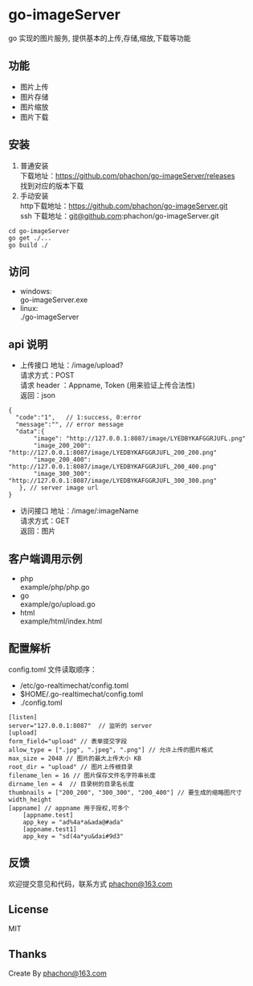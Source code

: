 # go-imageServer
go 实现的图片服务, 提供基本的上传,存储,缩放,下载等功能

## 功能
- 图片上传
- 图片存储
- 图片缩放
- 图片下载

## 安装
1. 普通安装<br>
下载地址：https://github.com/phachon/go-imageServer/releases<br>
找到对应的版本下载
2. 手动安装<br>
http下载地址：https://github.com/phachon/go-imageServer.git<br>
ssh 下载地址：git@github.com:phachon/go-imageServer.git<br>
```
cd go-imageServer
go get ./...
go build ./
```
## 访问
- windows:<br>
go-imageServer.exe
- linux:<br>
./go-imageServer

## api 说明

- 上传接口
地址：/image/upload?<br>
请求方式：POST<br>
请求 header ：Appname, Token (用来验证上传合法性)<br>
返回：json<br>
```
{
  "code":"1",   // 1:success, 0:error
  "message":"", // error message
  "data":{
       "image": "http://127.0.0.1:8087/image/LYEDBYKAFGGRJUFL.png"
       "image_200_200": "http://127.0.0.1:8087/image/LYEDBYKAFGGRJUFL_200_200.png"
       "image_200_400": "http://127.0.0.1:8087/image/LYEDBYKAFGGRJUFL_200_400.png"
       "image_300_300": "http://127.0.0.1:8087/image/LYEDBYKAFGGRJUFL_300_300.png"
   }, // server image url
}
```

- 访问接口
地址：/image/:imageName<br>
请求方式：GET<br>
返回：图片

## 客户端调用示例
- php<br>
example/php/php.go
- go<br>
example/go/upload.go
- html<br>
example/html/index.html

## 配置解析

config.toml 文件读取顺序：<br>
- /etc/go-realtimechat/config.toml
- $HOME/.go-realtimechat/config.toml
- ./config.toml

```
[listen]
server="127.0.0.1:8087"  // 监听的 server
[upload]
form_field="upload" // 表单提交字段
allow_type = [".jpg", ".jpeg", ".png"] // 允许上传的图片格式
max_size = 2048 // 图片的最大上传大小 KB
root_dir = "upload" // 图片上传根目录
filename_len = 16 // 图片保存文件名字符串长度
dirname_len = 4  // 目录树的目录名长度
thumbnails = ["200_200", "300_300", "200_400"] // 要生成的缩略图尺寸 width_height
[appname] // appname 用于授权,可多个
    [appname.test]
    app_key = "ad%4a*a&ada@#ada"
    [appname.test1]
    app_key = "sd(4a*yu&dai#9d3"
```

## 反馈

欢迎提交意见和代码，联系方式 phachon@163.com

## License

MIT

Thanks
---------
Create By phachon@163.com